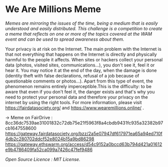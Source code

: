 # We Are Millions Meme
<i>Memes are mirroring the issues of the time, being a medium that is easily understood and easily distributed. This challenge is a competition to create a meme that reflects on one or more of the topics covered at the WAM event and can be used to spread awareness about them.</i>

Your privacy is at risk on the Internet. The main problem with the Internet is that not everything that happens on the Internet is directly and physically harmful to the people it affects. When sites or hackers collect your personal data (photos, visited sites, communications...), you don't see it, feel it or hear it. You may notice it at the end of the day, when the damage is done (identity theft with false declarations, refusal of a job because of questionable comments or photos...). Apart from this type of event, the phenomenon remains entirely imperceptible.This is the difficulty: to be aware that even if you don't feel it, the danger exists and that's why you need to protect your personal data and therefore your privacy on the internet by using the right tools. For more information, please visit https://fairdatasociety.org/ and https://www.wearemillions.online/ .

-> Meme on FairDrive : 8cc36dc7539ae31001832c72db75e21f5963f8a4cbdb9431fc935a32382b97cb1647558600 <br>
https://gateway.fairdatasociety.org/bzz/2a5e07947df617971ea65a94ed710f4db2c280702ddcf52e8024b15a9bd86298 <br>
https://gateway.ethswarm.org/access/d54c9152a0bccd63b794d421a01612e9b4786409fa52ca099a7426c47fef9486

<i>Open Source Licence : MIT License.</i>
